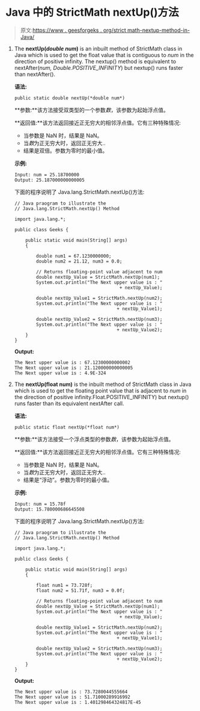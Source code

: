 # Java 中的 StrictMath nextUp()方法

> 原文:[https://www . geesforgeks . org/strict math-nextup-method-in-Java/](https://www.geeksforgeeks.org/strictmath-nextup-method-in-java/)

1.  The **nextUp(*double num*)** is an inbuilt method of StrictMath class in Java which is used to get the float value that is contiguous to *num* in the direction of positive infinity. The nextup() method is equivalent to nextAfter(*num, Double.POSITIVE_INFINITY*) but nextup() runs faster than nextAfter().

    **语法:**

    ```
    public static double nextUp(*double num*)
    ```

    **参数:**该方法接受双类型的一个参数*数*，该参数为起始浮点值。

    **返回值:**该方法返回接近正无穷大的相邻浮点值。它有三种特殊情况:

    *   当参数是 NaN 时，结果是 NaN。
    *   当*数*为正无穷大时，返回正无穷大..
    *   结果是双倍。参数为零时的最小值。

    **示例:**

    ```
    Input: num = 25.18700000
    Output: 25.187000000000005

    ```

    下面的程序说明了 Java.lang.StrictMath.nextUp()方法:

    ```
    // Java praogram to illustrate the
    // Java.lang.StrictMath.nextUp() Method

    import java.lang.*;

    public class Geeks {

        public static void main(String[] args)
        {

            double num1 = 67.1230000000;
            double num2 = 21.12, num3 = 0.0;

            // Returns floating-point value adjacent to num
            double nextUp_Value = StrictMath.nextUp(num1);
            System.out.println("The Next upper value is : "
                                           + nextUp_Value);

            double nextUp_Value1 = StrictMath.nextUp(num2);
            System.out.println("The Next upper value is : " 
                                          + nextUp_Value1);

            double nextUp_Value2 = StrictMath.nextUp(num3);
            System.out.println("The Next upper value is : " 
                                          + nextUp_Value2);
        }
    }
    ```

    **Output:**

    ```
    The Next upper value is : 67.12300000000002
    The Next upper value is : 21.120000000000005
    The Next upper value is : 4.9E-324

    ```

2.  The **nextUp(float num)** is the inbuilt method of StrictMath class in Java which is used to get the floating point value that is adjacent to *num* in the direction of positive infinity.Float.POSITIVE_INFINITY) but nextup() runs faster than its equivalent nextAfter call.

    **语法:**

    ```
    public static float nextUp(*float num*)
    ```

    **参数:**该方法接受一个浮点类型的参数*数*，该参数为起始浮点值。

    **返回值:**该方法返回接近正无穷大的相邻浮点值。它有三种特殊情况:

    *   当参数是 NaN 时，结果是 NaN。
    *   当*数*为正无穷大时，返回正无穷大..
    *   结果是“浮动”。参数为零时的最小值。

    **示例:**

    ```
    Input: num = 15.78f
    Output: 15.780000686645508

    ```

    下面的程序说明了 Java.lang.StrictMath.nextUp()方法:

    ```
    // Java praogram to illustrate the
    // Java.lang.StrictMath.nextUp() Method

    import java.lang.*;

    public class Geeks {

        public static void main(String[] args)
        {

            float num1 = 73.728f;
            float num2 = 51.71f, num3 = 0.0f;

            // Returns floating-point value adjacent to num
            double nextUp_Value = StrictMath.nextUp(num1);
            System.out.println("The Next upper value is : "
                                           + nextUp_Value);

            double nextUp_Value1 = StrictMath.nextUp(num2);
            System.out.println("The Next upper value is : "
                                          + nextUp_Value1);

            double nextUp_Value2 = StrictMath.nextUp(num3);
            System.out.println("The Next upper value is : "
                                          + nextUp_Value2);
        }
    }
    ```

    **Output:**

    ```
    The Next upper value is : 73.7280044555664
    The Next upper value is : 51.71000289916992
    The Next upper value is : 1.401298464324817E-45

    ```